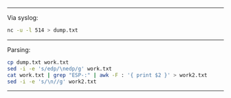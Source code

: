<hr>

Via syslog:

```sh
nc -u -l 514 > dump.txt
```

<hr>

Parsing:

```sh
cp dump.txt work.txt
sed -i -e 's/edp/\nedp/g' work.txt
cat work.txt | grep "ESP-:" | awk -F : '{ print $2 }' > work2.txt
sed -i -e 's/\n//g' work2.txt
```

<hr>
